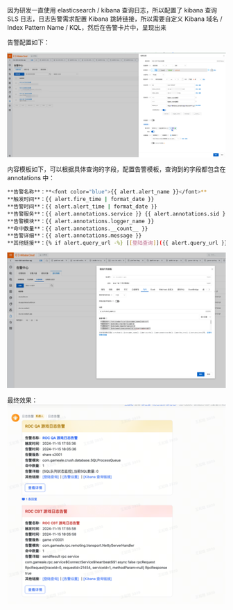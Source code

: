 因为研发一直使用 elasticsearch / kibana 查询日志，所以配置了 kibana 查询 SLS 日志，日志告警需求配置 Kibana 跳转链接，所以需要自定义 Kibana 域名 / Index Pattern Name / KQL，然后在告警卡片中，呈现出来

告警配置如下：

![](assets/SLS%20告警配置/SLS%20告警配置_image_1.png)


内容模板如下，可以根据具体查询的字段，配置告警模板，查询到的字段都包含在 annotations 中：
```bash
**告警名称**：**<font color="blue">{{ alert.alert_name }}</font>**
**触发时间**：{{ alert.fire_time | format_date }}
**告警时间**：{{ alert.alert_time | format_date }}
**告警服务**：{{ alert.annotations.service }} {{ alert.annotations.sid }}
**告警模块**：{{ alert.annotations.logger_name }}
**命中数量**：{{ alert.annotations.__count__ }}
**告警详细**：{{ alert.annotations.message }}
**其他链接**：{% if alert.query_url -%} [[登陆查询]]({{ alert.query_url }}){% endif -%}  {% if alert.alert_url -%}｜[[告警设置]]({{ alert.alert_url }}) {% endif -%}｜[[Kibana 查询链接]]({{ alert.annotations.kibana_url }})

```
![](assets/SLS%20告警配置/SLS%20告警配置_image_2.png)


最终效果：
![](assets/SLS%20告警配置/SLS%20告警配置_image_3.png)

